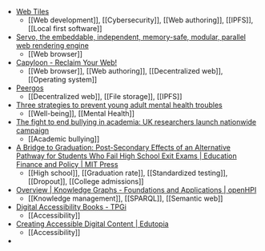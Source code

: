 - [Web Tiles](https://berjon.com/web-tiles/)
	- [[Web development]], [[Cybersecurity]], [[Web authoring]], [[IPFS]], [[Local first software]]
- [Servo, the embeddable, independent, memory-safe, modular, parallel web rendering engine](https://servo.org/)
	- [[Web browser]]
- [Capyloon - Reclaim Your Web!](https://capyloon.org/)
	- [[Web browser]], [[Web authoring]], [[Decentralized web]], [[Operating system]]
- [Peergos](https://peergos.org/)
	- [[Decentralized web]], [[File storage]], [[IPFS]]
- [Three strategies to prevent young adult mental health troubles](https://www.insidehighered.com/news/student-success/health-wellness/2023/11/03/three-strategies-prevent-young-adult-mental-health)
	- [[Well-being]], [[Mental Health]]
- [The fight to end bullying in academia: UK researchers launch nationwide campaign](https://www.nature.com/articles/d41586-023-03418-3)
	- [[Academic bullying]]
- [A Bridge to Graduation: Post-Secondary Effects of an Alternative Pathway for Students Who Fail High School Exit Exams | Education Finance and Policy | MIT Press](https://direct.mit.edu/edfp/article-abstract/doi/10.1162/edfp_a_00419/118037/A-Bridge-to-Graduation-Post-Secondary-Effects-of?redirectedFrom=fulltext)
	- [[High school]], [[Graduation     rate]], [[Standardized testing]], [[Dropout]], [[College admissions]]
- [Overview | Knowledge Graphs - Foundations and Applications | openHPI](https://open.hpi.de/courses/knowledgegraphs2023/overview)
	- [[Knowledge management]], [[SPARQL]], [[Semantic web]]
- [Digital Accessibility Books - TPGi](https://www.tpgi.com/digital-accessibility-books/)
	- [[Accessibility]]
- [Creating Accessible Digital Content | Edutopia](https://www.edutopia.org/article/creating-accessible-digital-content)
	- [[Accessibility]]
-